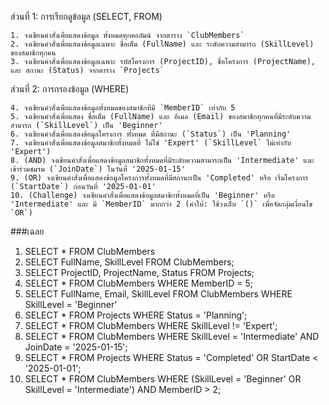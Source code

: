 
ส่วนที่ 1: การเรียกดูข้อมูล (SELECT, FROM)

    1. จงเขียนคำสั่งเพื่อแสดงข้อมูล ทั้งหมดทุกคอลัมน์ จากตาราง `ClubMembers`
    2. จงเขียนคำสั่งเพื่อแสดงข้อมูลเฉพาะ ชื่อเต็ม (FullName) และ ระดับความสามารถ (SkillLevel) ของสมาชิกทุกคน
    3. จงเขียนคำสั่งเพื่อแสดงข้อมูลเฉพาะ รหัสโครงการ (ProjectID), ชื่อโครงการ (ProjectName), และ สถานะ (Status) จากตาราง `Projects`

ส่วนที่ 2: การกรองข้อมูล (WHERE)

    4. จงเขียนคำสั่งเพื่อแสดงข้อมูลทั้งหมดของสมาชิกที่มี `MemberID` เท่ากับ 5
    5. จงเขียนคำสั่งเพื่อแสดง ชื่อเต็ม (FullName) และ อีเมล (Email) ของสมาชิกทุกคนที่มีระดับความสามารถ (`SkillLevel`) เป็น 'Beginner'
    6. จงเขียนคำสั่งเพื่อแสดงข้อมูลโครงการ ทั้งหมด ที่มีสถานะ (`Status`) เป็น 'Planning'
    7. จงเขียนคำสั่งเพื่อแสดงข้อมูลสมาชิกทั้งหมดที่ ไม่ใช่ 'Expert' (`SkillLevel` ไม่เท่ากับ 'Expert')
    8. (AND) จงเขียนคำสั่งเพื่อแสดงข้อมูลสมาชิกทั้งหมดที่มีระดับความสามารถเป็น 'Intermediate' และ เข้าร่วมชมรม (`JoinDate`) ในวันที่ '2025-01-15'
    9. (OR) จงเขียนคำสั่งเพื่อแสดงข้อมูลโครงการทั้งหมดที่มีสถานะเป็น 'Completed' หรือ เริ่มโครงการ (`StartDate`) ก่อนวันที่ '2025-01-01'
    10. (Challenge) จงเขียนคำสั่งเพื่อแสดงข้อมูลสมาชิกทั้งหมดที่เป็น 'Beginner' หรือ 'Intermediate' และ มี `MemberID` มากกว่า 2 (คำใบ้: ใช้วงเล็บ `()` เพื่อจัดกลุ่มเงื่อนไข `OR`)

###เฉลย
1. SELECT * FROM ClubMembers
2. SELECT FullName, SkillLevel FROM ClubMembers;
3. SELECT ProjectID, ProjectName, Status FROM Projects;
4. SELECT * FROM ClubMembers WHERE MemberID = 5;
5. SELECT FullName, Email, SkillLevel FROM ClubMembers WHERE SkillLevel = 'Beginner'
6. SELECT * FROM Projects WHERE Status = 'Planning';
7. SELECT * FROM ClubMembers WHERE SkillLevel != 'Expert';
8. SELECT * FROM ClubMembers WHERE SkillLevel = 'Intermediate' AND JoinDate = '2025-01-15';
9. SELECT * FROM Projects WHERE Status = 'Completed' OR StartDate < '2025-01-01';
10. SELECT * FROM ClubMembers WHERE (SkillLevel = 'Beginner' OR SkillLevel = 'Intermediate') AND MemberID > 2;

